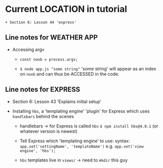 # Current LOCATION in tutorial
	+ Section 6: Lesson 44 'express'

## Line notes for WEATHER APP

* Accessing argv
	+ `const noob = process.argv;`
	
	+ `$ node app.js "some string"` 'some string' will appear as an index on `noob` and can thus be ACCESSED in the code.

## Line notes for EXPRESS
* Section 6: Lesson 43 'Explains initial setup'

* Installing `hbs`, a 'templating engine' 'plugin' for Express which uses `handlebars` behind the scenes	
	+ handlebars -> for Express is called `hbs`
		`$ npm install hbs@4.0.1` (or whatever version is newest)
	
	+ Tell Express which 'templating engine' to use:
		syntax: `app.set('settingName', 'templateName')`
		e.g. `app.set('view engine', 'hbs');`

	+ `hbs` templates live in `views/` -> need to `mkdir` this guy
